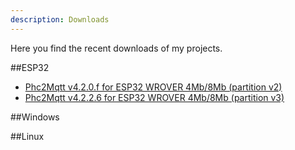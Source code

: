 ```yaml
---
description: Downloads
---
```


Here you find the recent downloads of my projects.

##ESP32
- [Phc2Mqtt v4.2.0.f for ESP32 WROVER 4Mb/8Mb (partition v2)](https://sim0njo.github.io/install/e32Phc2Mqtt4Mb/e32P2M-4Mb-pV2-v4.2.0.f.bin)
- [Phc2Mqtt v4.2.2.6 for ESP32 WROVER 4Mb/8Mb (partition v3)](https://sim0njo.github.io/install/e32Phc2Mqtt4Mb/e32P2M-4Mb-pV3-v4.2.2.6.bin)

##Windows

##Linux


